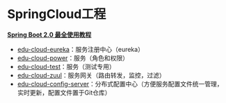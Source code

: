 # SpringCloud工程
**[Spring Boot 2.0 最全使用教程](https://github.com/ityouknow/spring-boot-leaning)**

- [edu-cloud-eureka]()：服务注册中心（eureka）
- [edu-cloud-power]()：服务（角色和权限）
- [edu-cloud-test]()：服务（测试专用）
- [edu-cloud-zuul]()：服务网关（路由转发，监控，过滤）
- [edu-cloud-config-server]()：分布式配置中心（方便服务配置文件统一管理，实时更新，配置文件置于Git仓库）
